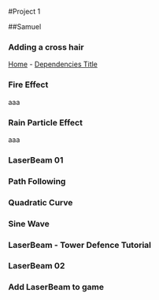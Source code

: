 #Project 1

##Samuel


### Adding a cross hair
<a href="banana">Home</a>
     - [Dependencies Title](#index) 

### Fire Effect
aaa

### Rain Particle Effect
aaa
### LaserBeam 01

### Path Following

### Quadratic Curve

### Sine Wave

### LaserBeam - Tower Defence Tutorial

### LaserBeam 02

### Add LaserBeam to game

